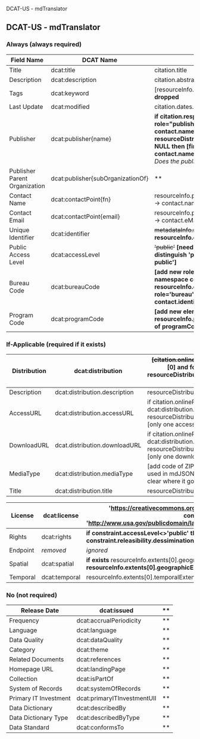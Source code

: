 DCAT-US - mdTranslator

## DCAT-US - mdTranslator

### Always (always required)

| Field Name | DCAT Name | mdJson Source |
| --- | --- | --- |
| Title | dcat:title | citation.title |
| Description | dcat:description | citation.abstract |
| Tags | dcat:keyword | [resourceInfo.keywords *flatten*] **thesauri dropped** |
| Last Update | dcat:modified | citation.dates.[most recent].date |
| Publisher | dcat:publisher{name} | **if citation.responsibleParty [any] role="publisher" then contactId -> contact.name, else if resourceDistribution.distributor.contact NOT NULL then [first contact] contactId -> contact.name** <br>*Does the publisher need to be an organization?* |
| Publisher Parent Organization | dcat:publisher{subOrganizationOf} | ** |
| Contact Name | dcat:contactPoint{fn} | resourceInfo.pointOfContact.parties[0].contactId -> contact.name |
| Contact Email | dcat:contactPoint{email} | resourceInfo.pointOfContact.parties[0].contactId -> contact.eMailList[0] |
| Unique Identifier | dcat:identifier | ~~metadataInfo.metadataIdentifier.identifier~~ **resourceInfo.citation.onlineResource.uri** |
| Public Access Level | dcat:accessLevel | ~~'public'~~ **[need new code under constraints to distinguish 'public', 'restricted  public', 'non-public']** |
| Bureau Code | dcat:bureauCode | **[add new role of 'bureau'] [add new namespace code for bureauCode] resourceInfo.citation.responsibleParty [any] role='bureau' then contactId -> contact.identifier** |
| Program Code | dcat:programCode | **[add new element of programCode resourceInfo.programCode] [add new codelist of programCode]** |

### If-Applicable (required if it exists)

| Distribution | dcat:distribution | ~~[citation.onlineResources[].uri *object*]~~**if resourceDistribution [0] and for each resourceDistribution [0, n] where resourceDistribution.distributor.transferOption.onlineOption.uri NOT NULL then** |
| --- | --- | --- |
| Description | dcat:distribution.description | resourceDistribution.description |
| AccessURL | dcat:distribution.accessURL | if citation.onlineResources[].uri [has 'doi' in path] then dcat:distribution.accessURL = resourceDistribution.distributor.transferOption.onlineOption.uri [only one access URL allowed, take first one] |
| DownloadURL | dcat.distribution.downloadURL | if citation.onlineResources[].uri [does not have 'doi' in path] then dcat:distribution.downloadURL = resourceDistribution.distributor.transferOption.onlineOption.uri [only one download URL allowed, take first one] |
| MediaType | dcat:distribution.mediaType | [add code of ZIP to mediumName codelist] [mediumName is not used in mdJSON schema, needs research, add to schema, not clear where it goes in ISO] |
| Title | dcat:distribution.title | resourceDistribution.distributor.transferOption.onlineOption.name |

| License | dcat:license | 'https://creativecommons.org/publicdomain/zero/1.0/' [shall we default or read from constraint.reference.citation.uri?]<br>'http://www.usa.gov/publicdomain/label/1.0/'<br>'http://opendatacommons.org/licenses/pddl/1.0/' |
| --- | --- | --- |
| Rights | dcat:rights | **if constraint.accessLevel<>'public' then constraint.releasibility.statement + " " + each constraint.releasibility.dessiminationConstraint[0, n]** |
| Endpoint | *removed* | *ignored* |
| Spatial | dcat:spatial | **if exists** resourceInfo.extents[0].geographicExtents[0].boundingBox **else if exists resourceInfo.extents[0].geographicExtents[0].description** |
| Temporal | dcat:temporal | resourceInfo.extents[0].temporalExtents[0].timeInstant.timeInstant.dateTime |

### No (not required)

| Release Date | dcat:issued | ** |
| --- | --- | --- |
| Frequency | dcat:accrualPeriodicity | ** |
| Language | dcat:language | ** |
| Data Quality | dcat:dataQuality | ** |
| Category | dcat:theme | ** |
| Related Documents | dcat:references | ** |
| Homepage URL | dcat:landingPage | ** |
| Collection | dcat:isPartOf | ** |
| System of Records | dcat:systemOfRecords | ** |
| Primary IT Investment | dcat:primaryITInvestmentUII | ** |
| Data Dictionary | dcat:describedBy | ** |
| Data Dictionary Type | dcat:describedByType | ** |
| Data Standard | dcat:conformsTo | ** |
